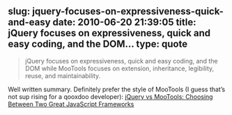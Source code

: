 slug: jquery-focuses-on-expressiveness-quick-and-easy
date: 2010-06-20 21:39:05
title: jQuery focuses on expressiveness, quick and easy coding, and the DOM...
type: quote
---

> jQuery focuses on expressiveness, quick and easy coding, and the DOM while MooTools focuses on extension, inheritance, legibility, reuse, and maintainability.

Well written summary. Definitely prefer the style of MooTools (I guess that’s not sup rising for a qooxdoo developer): [jQuery vs MooTools: Choosing Between Two Great JavaScript Frameworks](http://www.jqueryvsmootools.com/)
